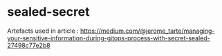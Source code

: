 # sealed-secret

Artefacts used in article : https://medium.com/@jerome_tarte/managing-your-sensitive-information-during-gitops-process-with-secret-sealed-27498c77e2b8
